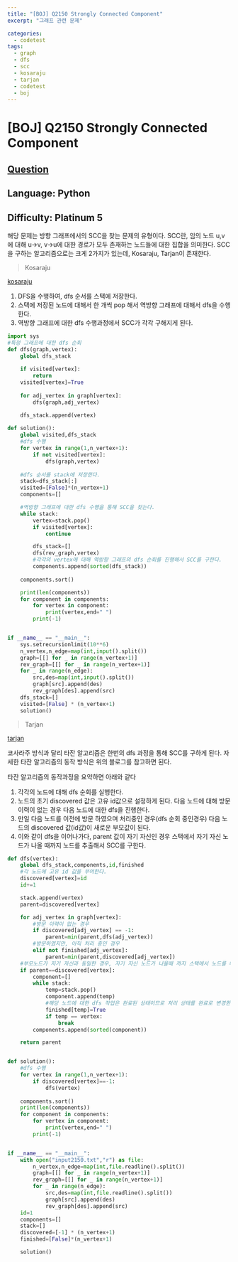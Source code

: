 ```yaml
---
title: "[BOJ] Q2150 Strongly Connected Component"
excerpt: "그래프 관련 문제"

categories:
  - codetest
tags:
  - graph
  - dfs
  - scc
  - kosaraju
  - tarjan
  - codetest
  - boj
---
```

# [BOJ] Q2150 Strongly Connected Component
## [Question](https://www.acmicpc.net/problem/2150)
## Language: Python
## Difficulty: Platinum 5

해당 문제는 방향 그래프에서의 SCC을 찾는 문제의 유형이다. SCC란, 임의 노드 u,v 에 대해 u->v, v->u에 대한 경로가 모두 존재하는 노드들에 대한 집합을 의미한다. SCC을 구하는 알고리즘으로는 크게 2가지가 있는데, Kosaraju, Tarjan이 존재한다.

> Kosaraju

[kosaraju](https://wondy1128.tistory.com/130)

1. DFS을 수행하여, dfs 순서를 스택에 저장한다.
2. 스택에 저장된 노드에 대해서 한 개씩 pop 해서 역방향 그래프에 대해서 dfs을 수행한다.
3. 역방향 그래프에 대한 dfs 수행과정에서 SCC가 각각 구해지게 된다.

```python
import sys
#특정 그래프에 대한 dfs 순회
def dfs(graph,vertex):
    global dfs_stack   
    
    if visited[vertex]:
        return
    visited[vertex]=True
   
    for adj_vertex in graph[vertex]:
        dfs(graph,adj_vertex)

    dfs_stack.append(vertex)
    
def solution():
    global visited,dfs_stack
    #dfs 수행
    for vertex in range(1,n_vertex+1):
        if not visited[vertex]:
            dfs(graph,vertex)
    
    #dfs 순서를 stack에 저장한다.
    stack=dfs_stack[:]
    visited=[False]*(n_vertex+1)
    components=[]

    #역방향 그래프에 대한 dfs 수행을 통해 SCC을 찾는다.
    while stack:
        vertex=stack.pop()
        if visited[vertex]:
            continue

        dfs_stack=[]
        dfs(rev_graph,vertex)
        #각각의 vertex에 대해 역방향 그래프의 dfs 순회를 진행해서 SCC를 구한다.
        components.append(sorted(dfs_stack))
    
    components.sort()

    print(len(components))
    for component in components:
        for vertex in component:
            print(vertex,end=" ")
        print(-1)


if __name__ == "__main__":
    sys.setrecursionlimit(10**6)
    n_vertex,n_edge=map(int,input().split())
    graph=[[] for _ in range(n_vertex+1)]
    rev_graph=[[] for _ in range(n_vertex+1)]
    for _ in range(n_edge):
        src,des=map(int,input().split())
        graph[src].append(des)
        rev_graph[des].append(src)
    dfs_stack=[]  
    visited=[False] * (n_vertex+1)
    solution()
```

> Tarjan

[tarjan](https://blog.naver.com/ndb796/221236952158)

코사라주 방식과 달리 타잔 알고리즘은 한번의 dfs 과정을 통해 SCC를 구하게 된다. 자세한 타잔 알고리즘의 동작 방식은 위의 블로그를 참고하면 된다. 

타잔 알고리즘의 동작과정을 요약하면 아래와 같다

1. 각각의 노드에 대해 dfs 순회를 실행한다.
2. 노드의 초기 discovered 값은 고유 id값으로 설정하게 된다. 다음 노드에 대해 방문 이력이 없는 경우 다음 노드에 대한 dfs을 진행한다.
3. 만일 다음 노드를 이전에 방문 하였으며 처리중인 경우(dfs 순회 중인경우) 다음 노드의 discovered 값(id값)이 새로운 부모값이 된다.
4. 이와 같이 dfs을 이어나가다, parent 값이 자기 자신인 경우 스택에서 자기 자신 노드가 나올 때까지 노드를 추출해서 SCC를 구한다.


```python
def dfs(vertex):
    global dfs_stack,components,id,finished
    #각 노드에 고유 id 값을 부여한다.
    discovered[vertex]=id
    id+=1

    stack.append(vertex)
    parent=discovered[vertex]

    for adj_vertex in graph[vertex]:
        #방문 이력이 없는 경우
        if discovered[adj_vertex] == -1:
            parent=min(parent,dfs(adj_vertex))
        #방문하였지만, 아직 처리 중인 경우
        elif not finished[adj_vertex]:
            parent=min(parent,discovered[adj_vertex])
    #부모노드가 자기 자신과 동일한 경우, 자기 자신 노드가 나올때 까지 스택에서 노드를 빼서 scc를 구한다.
    if parent==discovered[vertex]:
        component=[]
        while stack:
            temp=stack.pop()
            component.append(temp)
            #해당 노드에 대한 dfs 작업은 완료된 상태이므로 처리 상태를 완료로 변경한다.
            finished[temp]=True
            if temp == vertex:
                break
        components.append(sorted(component))

    return parent


def solution():
    #dfs 수행
    for vertex in range(1,n_vertex+1):
        if discovered[vertex]==-1:
            dfs(vertex)
    
    components.sort()
    print(len(components))
    for component in components:
        for vertex in component:
            print(vertex,end=" ")
        print(-1)


if __name__ == "__main__":
    with open("input2150.txt","r") as file:
        n_vertex,n_edge=map(int,file.readline().split())
        graph=[[] for _ in range(n_vertex+1)]
        rev_graph=[[] for _ in range(n_vertex+1)]
        for _ in range(n_edge):
            src,des=map(int,file.readline().split())
            graph[src].append(des)
            rev_graph[des].append(src)
    id=1
    components=[]
    stack=[]
    discovered=[-1] * (n_vertex+1)
    finished=[False]*(n_vertex+1)

    solution()
```